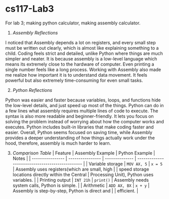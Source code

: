 # cs117-Lab3
For lab 3; making python calculator, making assembly calculator.
1. *Assembly Reflections*

I noticed that Assembly depends a lot on registers, and every small step must be written out clearly, which is almost like explaining something to a child. Coding feels strict and detailed, unlike Python where things are much simpler and neater. It is because assembly is a low-level language which means its extremely close to the hardware of computer. Even printing a single number feels like a long process. Working with Assembly also made me realize how important it is to understand data movement. It feels powerful but also extremely time-consuming for even small tasks.

2. *Python Reflections*

Python was easier and faster because variables, loops, and functions hide the low-level details, and just speed up most of the things. Python can do in a few lines what assembly requires multiple lines of code to execute. The syntax is also more readable and beginner-friendly. It lets you focus on solving the problem instead of worrying about how the computer works and executes. Python includes built-in libraries that make coding faster and easier. Overall, Python seems focused on saving time, while Assembly provides a deeper understanding of how things actually work under the hood, therefore, assembly is much harder to learn.

3. *Comparison Table*
| Feature          | Assembly Example | Python Example | Notes                                           |
| ---------------- | ---------------- | -------------- | ----------------------------------------------- |
| Variable storage | `MOV AX, 5`      | `x = 5`        | Assembly uses registers(which are small, high   |
                                                       | speed storage locations directly within the Central 
                                                       | Processing Unit), Python uses variables.        |
| Printing output  | `INT 21h`        | `print()`      | Assembly needs system calls, Python is simple.  |
| Arithmetic       | `ADD AX, BX`     | `x + y`        | Assembly is step-by-step, Python is direct and  |
                                                       |  efficient.                                     |

